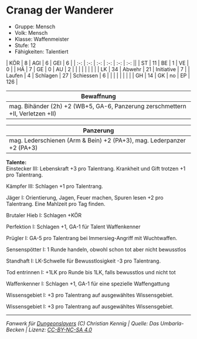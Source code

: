# Cranag der Wanderer  
- Gruppe: Mensch  
- Volk: Mensch  
- Klasse: Waffenmeister  
- Stufe: 12  
- Fähigkeiten: Talentiert  


| KÖR    | 8  | AGI      | 6  | GEI        | 6   |
| :-: | :-: | :-: | :-: | :-: | :-: ||
| ST     | 11 | BE       | 1  | VE         | 0   |
| HÄ     | 7  | GE       | 0  | AU         | 2   |
|        |    |          |    |            |     |
| LK     | 34 | Abwehr   | 21 | Initiative | 7   |
| Laufen | 4  | Schlagen | 27 | Schiessen  | 6   |
|        |    |          |    |            |     |
| GH     | 14 | GK       | no | EP         | 126 |


| Bewaffnung |
| --- |
| mag. Bihänder (2h) +2 (WB+5, GA-6, Panzerung zerschmettern +II, Verletzen +II) |


| Panzerung |
| --- |
| mag. Lederschienen (Arm & Bein) +2 (PA+3), mag. Lederpanzer +2 (PA+3) |


**Talente:**  
Einstecker III: Lebenskraft +3 pro Talentrang. Krankheit und Gift trotzen +1 pro Talentrang.

Kämpfer III: Schlagen +1 pro Talentrang.

Jäger I: Orientierung, Jagen, Feuer machen, Spuren lesen +2 pro Talentrang. Eine Mahlzeit pro Tag finden.

Brutaler Hieb I: Schlagen +KÖR

Perfektion I: Schlagen +1, GA-1 für Talent Waffenkenner

Prügler I: GA-5 pro Talentrang bei Immersieg-Angriff mit Wuchtwaffen.

Sensenspötter I: 1 Runde handeln, obwohl schon tot aber nicht bewusstlos

Standhaft I: LK-Schwelle für Bewusstlosigkeit -3 pro Talentrang.

Tod entrinnen I: +1LK pro Runde bis 1LK, falls bewusstlos und nicht tot

Waffenkenner I: Schlagen +1, GA-1 für eine spezielle Waffengattung

Wissensgebiet I: +3 pro Talentrang auf ausgewähltes Wissensgebiet.

Wissensgebiet I: +3 pro Talentrang auf ausgewähltes Wissensgebiet.





___
*Fanwerk für [Dungeonslayers](https://www.dungeonslayers.net/) (C) Christian Kennig | Quelle: Das Umbarla-Becken | Lizenz: [CC-BY-NC-SA 4.0](https://creativecommons.org/licenses/by-nc-sa/4.0/deed.de)*
